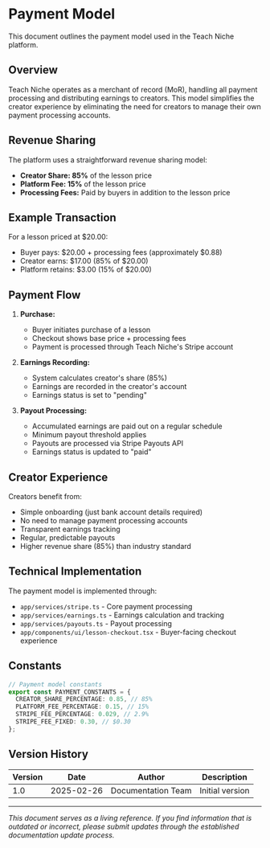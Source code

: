 # Payment Model

This document outlines the payment model used in the Teach Niche platform.

## Overview

Teach Niche operates as a merchant of record (MoR), handling all payment processing and distributing earnings to creators. This model simplifies the creator experience by eliminating the need for creators to manage their own payment processing accounts.

## Revenue Sharing

The platform uses a straightforward revenue sharing model:

- **Creator Share: 85%** of the lesson price
- **Platform Fee: 15%** of the lesson price
- **Processing Fees:** Paid by buyers in addition to the lesson price

## Example Transaction

For a lesson priced at $20.00:
- Buyer pays: $20.00 + processing fees (approximately $0.88)
- Creator earns: $17.00 (85% of $20.00)
- Platform retains: $3.00 (15% of $20.00)

## Payment Flow

1. **Purchase:**
   - Buyer initiates purchase of a lesson
   - Checkout shows base price + processing fees
   - Payment is processed through Teach Niche's Stripe account

2. **Earnings Recording:**
   - System calculates creator's share (85%)
   - Earnings are recorded in the creator's account
   - Earnings status is set to "pending"

3. **Payout Processing:**
   - Accumulated earnings are paid out on a regular schedule
   - Minimum payout threshold applies
   - Payouts are processed via Stripe Payouts API
   - Earnings status is updated to "paid"

## Creator Experience

Creators benefit from:
- Simple onboarding (just bank account details required)
- No need to manage payment processing accounts
- Transparent earnings tracking
- Regular, predictable payouts
- Higher revenue share (85%) than industry standard

## Technical Implementation

The payment model is implemented through:
- `app/services/stripe.ts` - Core payment processing
- `app/services/earnings.ts` - Earnings calculation and tracking
- `app/services/payouts.ts` - Payout processing
- `app/components/ui/lesson-checkout.tsx` - Buyer-facing checkout experience

## Constants

```typescript
// Payment model constants
export const PAYMENT_CONSTANTS = {
  CREATOR_SHARE_PERCENTAGE: 0.85, // 85%
  PLATFORM_FEE_PERCENTAGE: 0.15, // 15%
  STRIPE_FEE_PERCENTAGE: 0.029, // 2.9%
  STRIPE_FEE_FIXED: 0.30, // $0.30
};
```

## Version History

| Version | Date | Author | Description |
|---------|------|--------|-------------|
| 1.0 | 2025-02-26 | Documentation Team | Initial version |

---

*This document serves as a living reference. If you find information that is outdated or incorrect, please submit updates through the established documentation update process.*
